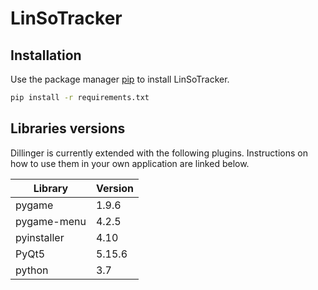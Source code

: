 # LinSoTracker

## Installation

Use the package manager [pip](https://pip.pypa.io/en/stable/) to install LinSoTracker.

```bash
pip install -r requirements.txt
```

## Libraries versions

Dillinger is currently extended with the following plugins.
Instructions on how to use them in your own application are linked below.

| Library     | Version                           |
|-------------|-----------------------------------|
| pygame      | 1.9.6                             |
| pygame-menu | 4.2.5                             |
| pyinstaller | 4.10                              |
| PyQt5       | 5.15.6                            |
| python      | 3.7                               |

